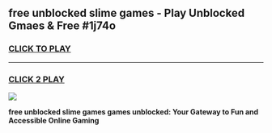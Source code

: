 
## free unblocked slime games - Play Unblocked Gmaes & Free #1j74o
<h3>
<a href="https://premium.freeplayer.one?title=free_unblocked_slime_games&ref=03M">CLICK TO PLAY</a></h3>
<hr>

<h3>
<a href="https://premium.freeplayer.one?title=free_unblocked_slime_games&ref=03M">CLICK 2 PLAY</a>
  
</h3>

<a href="https://premium.freeplayer.one?title=free_unblocked_slime_games&ref=03M"><img src="https://clearcache.store/games.png"></a>


**free unblocked slime games games unblocked: Your Gateway to Fun and Accessible Online Gaming**

